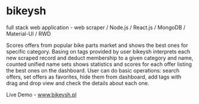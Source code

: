 # bikeysh
full stack web application - web scraper / Node.js / React.js / MongoDB / Material-UI / RWD

Scores offers from popular bike parts market and shows the best ones for specific category. Basing on tags provided by user
bikeysh interprets each new scraped record and deduct membership to a given category and name, counted unified name
sets shows statistics and scores for each offer listing the best ones on the dashboard. User can do basic operations: search
offers, set offers as favorites, hide them from dashboard, add tags with drag and drop view and check the details about each
one.

Live Demo - www.bikeysh.pl
